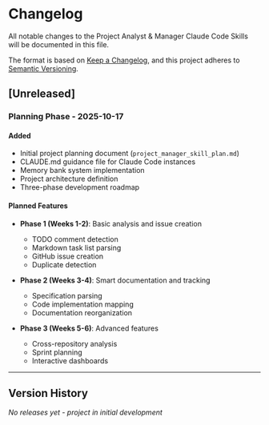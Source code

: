 # Changelog

All notable changes to the Project Analyst & Manager Claude Code Skills will be documented in this file.

The format is based on [Keep a Changelog](https://keepachangelog.com/en/1.0.0/),
and this project adheres to [Semantic Versioning](https://semver.org/spec/v2.0.0.html).

## [Unreleased]

### Planning Phase - 2025-10-17

#### Added
- Initial project planning document (`project_manager_skill_plan.md`)
- CLAUDE.md guidance file for Claude Code instances
- Memory bank system implementation
- Project architecture definition
- Three-phase development roadmap

#### Planned Features
- **Phase 1 (Weeks 1-2)**: Basic analysis and issue creation
  - TODO comment detection
  - Markdown task list parsing
  - GitHub issue creation
  - Duplicate detection

- **Phase 2 (Weeks 3-4)**: Smart documentation and tracking
  - Specification parsing
  - Code implementation mapping
  - Documentation reorganization

- **Phase 3 (Weeks 5-6)**: Advanced features
  - Cross-repository analysis
  - Sprint planning
  - Interactive dashboards

---

## Version History

*No releases yet - project in initial development*